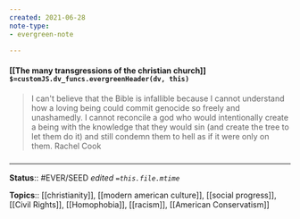 ```yaml
---
created: 2021-06-28
note-type: 
- evergreen-note

---
```


#### [[The many transgressions of the christian church]] `$=customJS.dv_funcs.evergreenHeader(dv, this)`

> I can't believe that the Bible is infallible because I cannot understand how a loving being could commit genocide so freely and unashamedly. I cannot reconcile a god who would intentionally create a being with the knowledge that they would sin (and create the tree to let them do it) and still condemn them to hell as if it were only on them.
> Rachel Cook

### <hr class="footnote"/>

**Status**:: #EVER/SEED
*edited `=this.file.mtime`*

**Topics**:: [[christianity]], [[modern american culture]], [[social progress]], [[Civil Rights]], [[Homophobia]], [[racism]], [[American Conservatism]]
	
	
